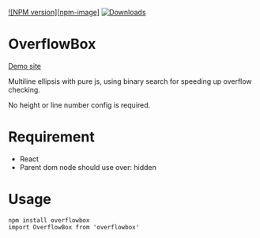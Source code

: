 [![NPM version][npm-image]][npm-url] [![Downloads][downloads-image]][npm-url]

# OverflowBox

[Demo site](http://testpreview.gaorongvc.cn/news.html)

Multiline ellipsis with pure js, using binary search for speeding up overflow checking.

No height or line number config is required.

# Requirement
* React
* Parent dom node should use over: hidden

# Usage
```
npm install overflowbox
import OverflowBox from 'overflowbox'
```

[downloads-image]: https://img.shields.io/npm/dm/overflowbox.svg
[npm-url]: https://www.npmjs.com/package/overflowbox